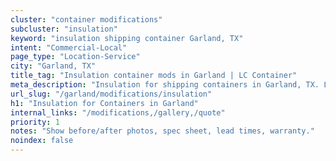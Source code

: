 ```yaml
---
cluster: "container modifications"
subcluster: "insulation"
keyword: "insulation shipping container Garland, TX"
intent: "Commercial-Local"
page_type: "Location-Service"
city: "Garland, TX"
title_tag: "Insulation container mods in Garland | LC Container"
meta_description: "Insulation for shipping containers in Garland, TX. Local fabrication & pro install. LC Container — Since 2003. Get a quote."
url_slug: "/garland/modifications/insulation"
h1: "Insulation for Containers in Garland"
internal_links: "/modifications,/gallery,/quote"
priority: 1
notes: "Show before/after photos, spec sheet, lead times, warranty."
noindex: false
---
```


<!-- TODO: Add unique city/inventory copy, images, and internal links here. -->
